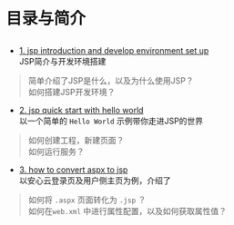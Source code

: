 # 目录与简介

##

- [1. jsp introduction and develop environment set up](https://github.com/JulinPeng/iGit/blob/master/WorkSpace/jsp-step-by-step/1.%20jsp%20introduction%20and%20develop%20environment%20set%20up.md)  
JSP简介与开发环境搭建  
> 简单介绍了JSP是什么，以及为什么使用JSP？  
> 如何搭建JSP开发环境？

- [2. jsp quick start with hello world](https://github.com/JulinPeng/iGit/blob/master/WorkSpace/jsp-step-by-step/2.%20jsp%20quick%20start%20with%20hello%20world.md)  
以一个简单的 `Hello World` 示例带你走进JSP的世界
> 如何创建工程，新建页面？  
> 如何运行服务？

- [3. how to convert aspx to jsp](https://github.com/JulinPeng/iGit/blob/master/WorkSpace/jsp-step-by-step/3.%20how%20to%20convert%20aspx%20to%20jsp.md)  
以安心云登录页及用户侧主页为例，介绍了
> 如何将 `.aspx` 页面转化为 `.jsp` ？  
> 如何在`web.xml` 中进行属性配置，以及如何获取属性值？
